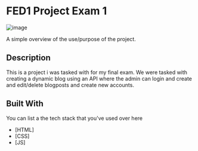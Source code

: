 # FED1 Project Exam 1

![image](https://github.com/NoroffFEU/FED1-PE1-Oyvindeavor/assets/133252875/21032a4a-438b-4f6f-b23c-926e1212f73f)

A simple overview of the use/purpose of the project.

## Description

This is a project i was tasked with for my final exam. We were tasked with creating a dynamic blog using an API where the admin can login and create and edit/delete blogposts and create new accounts. 
 



## Built With

You can list a the tech stack that you've used over here

- [HTML]
- [CSS]
- [JS]



